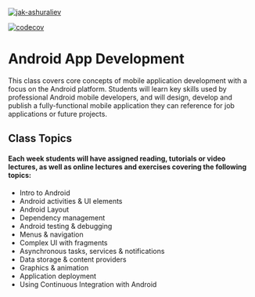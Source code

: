 [![jak-ashuraliev](https://circleci.com/gh/jak-ashuraliev/AndroidAppDevelopment.svg?style=svg)](https://circleci.com/gh/jak-ashuraliev/AndroidAppDevelopment)

[![codecov](https://codecov.io/gh/jak-ashuraliev/AndroidAppDevelopment/branch/master/graph/badge.svg)](https://codecov.io/gh/jak-ashuraliev/AndroidAppDevelopment)

# Android App Development
This class covers core concepts of mobile application development with a focus on the Android platform. Students will learn key skills used by professional Android mobile developers, and will design, develop and publish a fully-functional mobile application they can reference for job applications or future projects. 

## Class Topics

#### Each week students will have assigned reading, tutorials or video lectures, as well as online lectures and exercises covering the following topics:

* Intro to Android
* Android activities & UI elements
* Android Layout
* Dependency management
* Android testing & debugging
* Menus & navigation 
* Complex UI with fragments
* Asynchronous tasks, services & notifications
* Data storage & content providers
* Graphics & animation
* Application deployment
* Using Continuous Integration with Android
